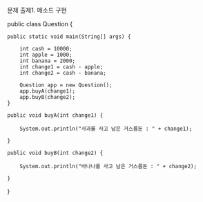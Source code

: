 문제 출제1. 메소드 구현

public class Question {

	public static void main(String[] args) {

		int cash = 10000;
		int apple = 1000;
		int banana = 2000;
		int change1 = cash - apple;
		int change2 = cash - banana;

		Question app = new Question();
		app.buyA(change1);
		app.buyB(change2);
	}

	public void buyA(int change1) {

		System.out.println("사과를 사고 남은 거스름돈 : " + change1);

	}

	public void buyB(int change2) {

		System.out.println("바나나를 사고 남은 거스름돈 : " + change2);

	}
}
